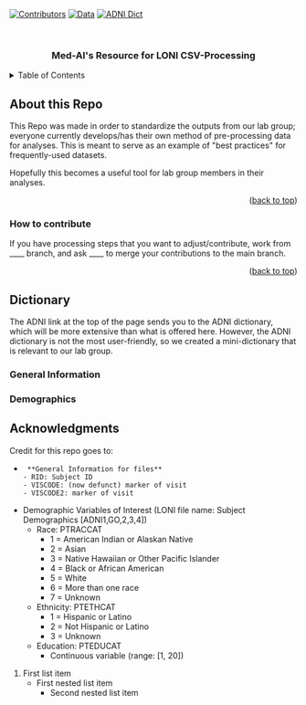 <!-- PROJECT SHIELDS -->
[![Contributors][contributors-shield]][contributors-url]
[![Data][data-shield]][data-url]
[![ADNI Dict][ADNI-shield]][loni-url]



<br />
<div align="center">
  <a href="https://github.com/othneildrew/Best-README-Template">
  </a>

  <h3 align="center">Med-AI's Resource for LONI CSV-Processing</h3>
</div>



<!-- TABLE OF CONTENTS -->
<details>
  <summary>Table of Contents</summary>
  <ol>
    <li>
      <a href="#about-the-project">About this Repo</a>
      <ul>
        <li><a href="#built-with">How to Contribute</a></li>
      </ul>
    </li>
    <li>
      <a href="#Dictionary">Dictionary</a>
      <ul>
        <li><a href="#General Information">General Information</a></li>
        <li><a href="#Demographics">Demographics</a></li>
      </ul>
    </li>
    <li><a href="#acknowledgments">Acknowledgments</a></li>
  </ol>
</details>



<!-- ABOUT THIS REPO -->
## About this Repo

This Repo was made in order to standardize the outputs from our lab group; everyone currently develops/has their own method of pre-processing data for analyses. This is meant to serve as an example of "best practices" for frequently-used datasets.

Hopefully this becomes a useful tool for lab group members in their analyses.

<p align="right">(<a href="#readme-top">back to top</a>)</p>



### How to contribute

If you have processing steps that you want to adjust/contribute, work from ____ branch, and ask ____ to merge your contributions to the main branch.

<p align="right">(<a href="#readme-top">back to top</a>)</p>



<!-- Dictionary -->
## Dictionary

The ADNI link at the top of the page sends you to the ADNI dictionary, which will be more extensive than what is offered here.
However, the ADNI dictionary is not the most user-friendly, so we created a mini-dictionary that is relevant to our lab group.

### General Information



### Demographics



<!-- ACKNOWLEDGMENTS -->
## Acknowledgments

Credit for this repo goes to:


<!-- MARKDOWN LINKS & IMAGES -->
[contributors-shield]: https://img.shields.io/badge/Contributors-MedAI-green.svg
[contributors-url]: https://medai.ucsf.edu/team
[data-shield]: https://img.shields.io/badge/Data-LONI-red.svg
[data-url]: https://ida.loni.usc.edu/login.jsp?project=ADNI
[ADNI-shield]: https://img.shields.io/badge/See%20also-ADNI-blue.svg
[loni-url]: https://adni.loni.usc.edu/# 
 
 
 -    	**General Information for files**
       - RID: Subject ID
       - VISCODE: (now defunct) marker of visit
       - VISCODE2: marker of visit
 
 - Demographic Variables of Interest (LONI file name: Subject Demographics [ADNI1,GO,2,3,4])
   	- Race: PTRACCAT
   	   - 1 = American Indian or Alaskan Native
   	   - 2 = Asian
   	   - 3 = Native Hawaiian or Other Pacific Islander
   	   - 4 = Black or African American
   	   - 5 = White
   	   - 6 = More than one race
   	   - 7 = Unknown
   	- Ethnicity: PTETHCAT
   	   - 1 = Hispanic or Latino
   	   - 2 = Not Hispanic or Latino
   	   - 3 = Unknown
   	- Education: PTEDUCAT
   	   - Continuous variable (range: [1, 20])
   	     
1. First list item
   - First nested list item
     - Second nested list item

